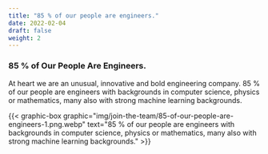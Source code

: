 ```yaml
---
title: "85 % of our people are engineers."
date: 2022-02-04
draft: false
weight: 2
---
```


### 85 % of Our People Are Engineers.

At heart we are an unusual, innovative and bold engineering company. 85 % of our people are engineers with backgrounds in computer science, physics or mathematics, many also with strong machine learning backgrounds.

{{< graphic-box graphic="img/join-the-team/85-of-our-people-are-engineers-1.png.webp" text="85 % of our people are engineers with backgrounds in computer science, physics or mathematics, many also with strong machine learning backgrounds." >}}

